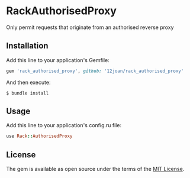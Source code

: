 # RackAuthorisedProxy

Only permit requests that originate from an authorised reverse proxy

## Installation

Add this line to your application's Gemfile:

```ruby
gem 'rack_authorised_proxy', github: '12joan/rack_authorised_proxy'
```

And then execute:

    $ bundle install

## Usage

Add this line to your application's config.ru file:

```ruby
use Rack::AuthorisedProxy
```

## License

The gem is available as open source under the terms of the [MIT License](https://opensource.org/licenses/MIT).
